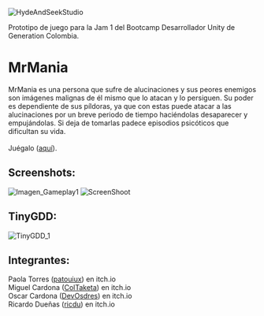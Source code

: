 
![HydeAndSeekStudio](https://github.com/RicardoDuennas/MrMania/assets/11465785/a6b03636-32fe-47d9-8e76-f5e3832105f0)

Prototipo de juego para la Jam 1 del Bootcamp Desarrollador Unity de Generation Colombia.

# MrMania
MrMania es una persona que sufre de alucinaciones y sus peores enemigos son imágenes malignas de él mismo que lo atacan y lo persiguen.
Su poder es dependiente de sus píldoras, ya que con estas puede atacar a las alucinaciones por un breve periodo de tiempo haciéndolas desaparecer y empujándolas. Si deja de tomarlas padece episodios psicóticos que dificultan su vida.<br><br>
Juégalo ([aquí](https://coltaketa.itch.io/mr-mania)).


## Screenshots:
![Imagen_Gameplay1](https://github.com/RicardoDuennas/MrMania/assets/11465785/779e7b1c-c55e-4584-a929-2b2cfd4b6964)
![ScreenShoot](https://github.com/RicardoDuennas/MrMania/assets/11465785/1c75328b-fa3e-4e00-a79f-d805a931f069)


## TinyGDD:
![TinyGDD_1](https://github.com/RicardoDuennas/MrMania/assets/11465785/59a7907d-5bc7-42b5-ada1-f47a9b6c11be)


## Integrantes:
Paola Torres ([patouiux](https://patouiux.itch.io/)) en itch.io<br>
Miguel Cardona ([ColTaketa](https://coltaketa.itch.io/)) en itch.io <br>
Oscar Cardona ([DevOsdres](https://devosdres.itch.io/)) en itch.io <br>
Ricardo Dueñas ([ricdu](https://ricdu.itch.io/)) en itch.io
